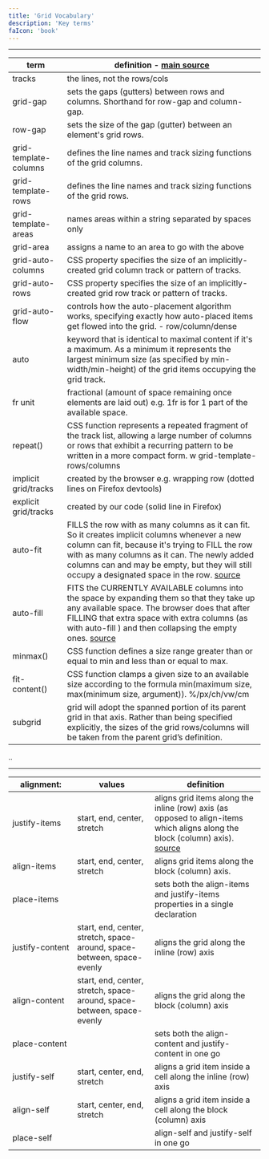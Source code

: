 ```yaml
---
title: 'Grid Vocabulary'
description: 'Key terms'
faIcon: 'book'
---
```

<a href="/topics/cssgrid">
  <i class="fa fa-arrow-left"></i>
</a>

-----

| term | definition  - [main source](https://developer.mozilla.org/en-US/docs/Web/CSS/CSS_Grid_Layout)|
| ---- | ------- |
| tracks | the lines, not the rows/cols |
| grid-gap | sets the gaps (gutters) between rows and columns. Shorthand for row-gap and column-gap.|
| row-gap | sets the size of the gap (gutter) between an element's grid rows. |
|grid-template-columns | defines the line names and track sizing functions of the grid columns.|
| grid-template-rows | defines the line names and track sizing functions of the grid rows.|
| grid-template-areas | names areas within a string separated by spaces only|
| grid-area | assigns a name to an area to go with the above |
| grid-auto-columns | CSS property specifies the size of an implicitly-created grid column track or pattern of tracks. |
| grid-auto-rows | CSS property specifies the size of an implicitly-created grid row track or pattern of tracks. |
| grid-auto-flow | controls how the auto-placement algorithm works, specifying exactly how auto-placed items get flowed into the grid. - row/column/dense |
| auto | keyword that is identical to maximal content if it's a maximum. As a minimum it represents the largest minimum size (as specified by min-width/min-height) of the grid items occupying the grid track.|
| fr unit | fractional (amount of space remaining once elements are laid out) e.g. 1fr is for 1 part of the available space.|
| repeat()| CSS function represents a repeated fragment of the track list, allowing a large number of columns or rows that exhibit a recurring pattern to be written in a more compact form. w grid-template-rows/columns |
| implicit grid/tracks | created by the browser e.g. wrapping row (dotted lines on Firefox devtools) |
| explicit grid/tracks | created by our code (solid line in Firefox)|
| auto-fit | FILLS the row with as many columns as it can fit. So it creates implicit columns whenever a new column can fit, because it's trying to FILL the row with as many columns as it can. The newly added columns can and may be empty, but they will still occupy a designated space in the row. [source](https://css-tricks.com/auto-sizing-columns-css-grid-auto-fill-vs-auto-fit/)|
| auto-fill | FITS the CURRENTLY AVAILABLE columns into the space by expanding them so that they take up any available space. The browser does that after FILLING that extra space with extra columns (as with auto-fill ) and then collapsing the empty ones. [source](https://css-tricks.com/auto-sizing-columns-css-grid-auto-fill-vs-auto-fit/)|
| minmax() | CSS function defines a size range greater than or equal to min and less than or equal to max. |
| fit-content() | CSS function clamps a given size to an available size according to the formula min(maximum size, max(minimum size, argument)). %/px/ch/vw/cm|
| subgrid | grid will adopt the spanned portion of its parent grid in that axis. Rather than being specified explicitly, the sizes of the grid rows/columns will be taken from the parent grid’s definition. |
..
_____

| alignment: | values | definition |
| ---------- |----| ------- |
| <nobr>justify-items</nobr> | start, end, center, stretch | aligns grid items along the inline (row) axis (as opposed to align-items which aligns along the block (column) axis).  [source](https://css-tricks.com/snippets/css/complete-guide-grid/)|
| align-items | start, end, center, stretch | aligns grid items along the block (column) axis. |
| place-items | | sets both the align-items and justify-items properties in a single declaration |
| <nobr>justify-content</nobr> | start, end, center, stretch, space-around, space-between, space-evenly | aligns the grid along the inline (row) axis |
| align-content | start, end, center, stretch, space-around, space-between, space-evenly | aligns the grid along the block (column) axis |
| place-content | | sets both the align-content and justify-content in one go |
| justify-self | start, center, end, stretch | aligns a grid item inside a cell along the inline (row) axis |
| align-self | start, center, end, stretch | aligns a grid item inside a cell along the block (column) axis |
| place-self | | align-self and justify-self in one go |

<br />
